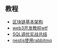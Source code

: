 ## 教程

* [区块链基本架构](https://community.dorahacks.io/t/bupt3-01/501)
* [web3开发教程wtf](https://www.wtf.academy/)
* [SQL调优实战总结](https://juejin.cn/post/6931596460119031821)
* [nestjs使用rabbitmq](https://www.jianshu.com/p/d2155cbda199)
